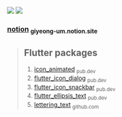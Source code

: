 <img src="https://img.shields.io/badge/Flutter-03a9f4?style=for-the-badge&logo=Flutter&logoColor=white"/> <img src="https://img.shields.io/badge/Nestjs-EA2845?style=for-the-badge&logo=Nestjs&logoColor=white"/>

### [notion](https://giyeong-um.notion.site/giyeong-um/GiYeong-UM-96900dd715754b619a795d43aaa1d85b) <sub> giyeong-um.notion.site </sub>


> ## Flutter packages 
>1. [icon_animated](https://pub.dev/packages/icon_animated) <sub> pub.dev </sub>
>2. [flutter_icon_dialog](https://pub.dev/packages/flutter_icon_dialog) <sub> pub.dev </sub>
>3. [flutter_icon_snackbar](https://pub.dev/packages/flutter_icon_snackbar) <sub> pub.dev </sub>
>4. [flutter_ellipsis_text](https://pub.dev/packages/flutter_ellipsis_text) <sub> pub.dev </sub>
>5. [lettering_text](https://github.com/GiYeongUM/lettering_text) <sub> github.com </sub>

<br>
